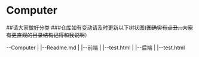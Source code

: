 # Computer


##请大家做好分类
###仓库如有变动请及时更新以下树状图(~~图确实有点丑...大家有更直观的目录结构记得和我说啊~~）

--Computer
  |
  |--Readme.md
  |
  |--前端
      |
      |--test.html
  |
  |--后端
      |
      |--test.html
